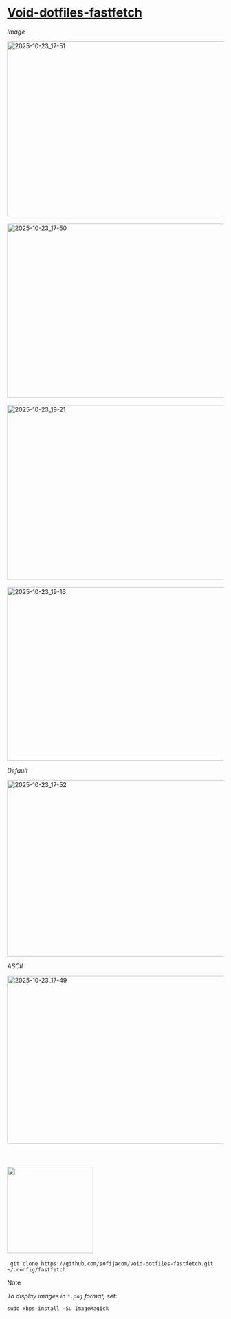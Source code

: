 # [Void-dotfiles-fastfetch](https://github.com/sofijacom/void-dotfiles-fastfetch)


_Image_

<img align="center" width="740" height="406" alt="2025-10-23_17-51" src="https://github.com/user-attachments/assets/4d140575-ae86-46ad-ba72-24a46ab04aa3" />

<br>
<br>
 
<img width="740" height="404" alt="2025-10-23_17-50" src="https://github.com/user-attachments/assets/a8ec7aa7-fd5e-4276-bcec-713ffdd9aeb9" />

<br>
<br>

<img width="740" height="406" alt="2025-10-23_19-21" src="https://github.com/user-attachments/assets/0b0ec4e4-eab3-4390-9089-0aaeb93054b6" />


<br>
<br>

<img width="740" height="403" alt="2025-10-23_19-16" src="https://github.com/user-attachments/assets/c3a91403-9d8c-48a2-9ab0-dda2a2de749c" />


_Default_

<img width="740" height="409" alt="2025-10-23_17-52" src="https://github.com/user-attachments/assets/0b28c71d-b3f6-4f74-a115-7a20a7ee9de3" />


_ASCII_

<img width="740" height="390" alt="2025-10-23_17-49" src="https://github.com/user-attachments/assets/e93cda67-d426-4338-81e7-933c62b95250" />


<br>


<a id="installation"></a>  
<img src="https://github.com/user-attachments/assets/7e1e2fa0-ab50-4901-a024-fe731fb44ab3" width="200"/>
---

```
 git clone https://github.com/sofijacom/void-dotfiles-fastfetch.git ~/.config/fastfetch
```


> [!NOTE] 
> _To display images in `*.png` format, set_:


```
sudo xbps-install -Su ImageMagick
```
